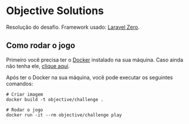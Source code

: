 # Objective Solutions

Resolução do desafio. Framework usado: [Laravel Zero](https://laravel-zero.com/).

## Como rodar o jogo

Primeiro você precisa ter o [Docker](https://www.docker.com/) instalado na sua máquina. Caso ainda não tenha ele, [clique aqui](https://docs.docker.com/get-started/#download-and-install-docker).

Após ter o Docker na sua máquina, você pode executar os seguintes comandos:

```shell
# Criar imagem
docker build -t objective/challenge .

# Rodar o jogo
docker run -it --rm objective/challenge play
```
